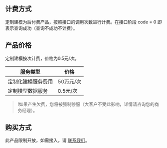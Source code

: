 ## 计费方式
定制建模为后付费产品，按照接口的调用次数进行计费。在接口阶段 code = 0 即表示查询成功（查询不成功不计费）。

## 产品价格
定制建模按次计费，价格为0.5元/次。

| 服务类型 | 价格 |
|----------|-----|
| 定制化建模服务费用 | 50万元/次 |
| 定制模型数据服务 | 0.5元/次 |

>!如果产生欠费，您将被强制停服（大客户不受此影响，详情请咨询您的商务经理）。

## 购买方式
此产品限制开放，如需接入，请 [联系我们](https://cloud.tencent.com/about/connect)。
